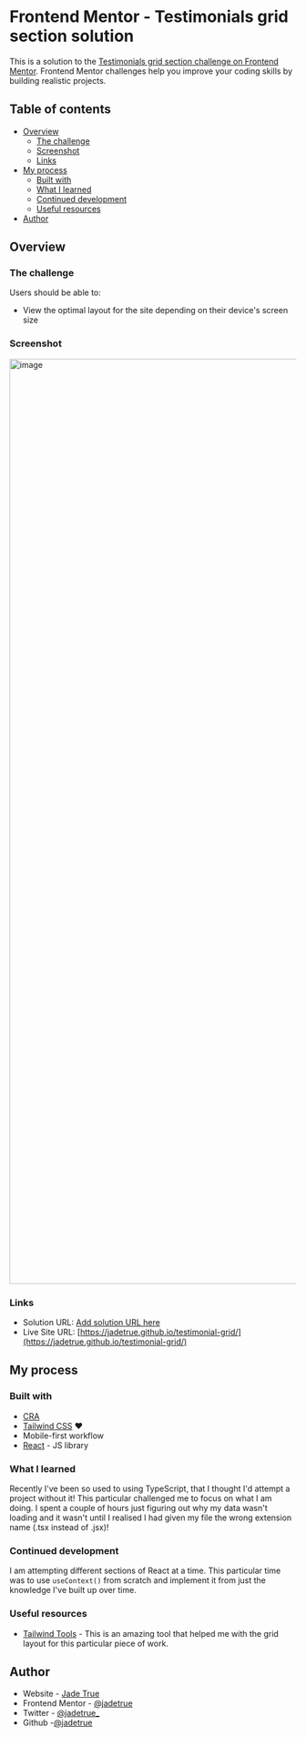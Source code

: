 # Frontend Mentor - Testimonials grid section solution

This is a solution to the [Testimonials grid section challenge on Frontend Mentor](https://www.frontendmentor.io/challenges/testimonials-grid-section-Nnw6J7Un7). Frontend Mentor challenges help you improve your coding skills by building realistic projects.

## Table of contents

- [Overview](#overview)
  - [The challenge](#the-challenge)
  - [Screenshot](#screenshot)
  - [Links](#links)
- [My process](#my-process)
  - [Built with](#built-with)
  - [What I learned](#what-i-learned)
  - [Continued development](#continued-development)
  - [Useful resources](#useful-resources)
- [Author](#author)

## Overview

### The challenge

Users should be able to:

- View the optimal layout for the site depending on their device's screen size

### Screenshot

<img width="1625" alt="image" src="https://user-images.githubusercontent.com/39219696/171950879-add873b9-26b3-474a-b42d-bbba25914b37.png">


### Links

- Solution URL: [Add solution URL here](https://your-solution-url.com)
- Live Site URL: [https://jadetrue.github.io/testimonial-grid/](https://jadetrue.github.io/testimonial-grid/)

## My process

### Built with

- [CRA](https://reactjs.org/docs/create-a-new-react-app.html)
- [Tailwind CSS](https://tailwindcss.com/) ❤️
- Mobile-first workflow
- [React](https://reactjs.org/) - JS library

### What I learned

Recently I've been so used to using TypeScript, that I thought I'd attempt a project without it! This particular challenged me to focus on what I am doing. I spent a couple of hours just figuring out why my data wasn't loading and it wasn't until I realised I had given my file the wrong extension name (.tsx instead of .jsx)!

### Continued development

I am attempting different sections of React at a time. This particular time was to use `useContext()` from scratch and implement it from just the knowledge I've built up over time.

### Useful resources

- [Tailwind Tools](https://www.tailwind-tools.com/) - This is an amazing tool that helped me with the grid layout for this particular piece of work.

## Author

- Website - [Jade True](https://www.jadetrue.co.uk)
- Frontend Mentor - [@jadetrue](https://www.frontendmentor.io/profile/jadetrue)
- Twitter - [@jadetrue\_](https://twitter.com/jadetrue_)
- Github -[@jadetrue](https://github.com/jadetrue)
